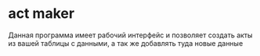 # act maker
Данная программа имеет рабочий интерфейс и позволяет создать акты из вашей таблицы с данными, а так же добавлять туда новые данные
